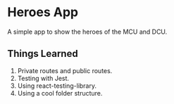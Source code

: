 # Heroes App

A simple app to show the heroes of the MCU and DCU.

## Things Learned

1. Private routes and public routes.
2. Testing with Jest.
3. Using react-testing-library.
4. Using a cool folder structure.
